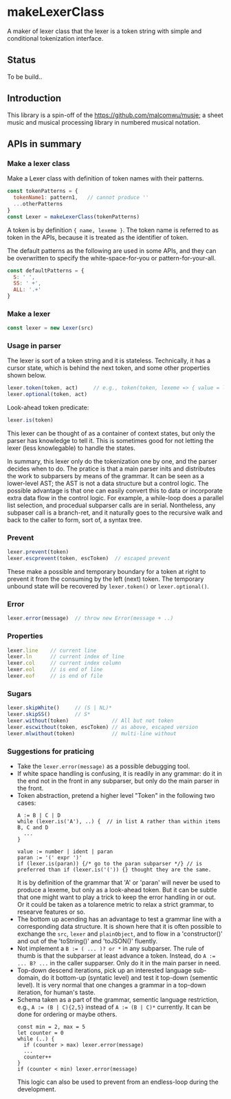 # makeLexerClass

A maker of lexer class that the lexer is a token string with simple
and conditional tokenization interface.

## Status
To be build..

## Introduction

This library is a spin-off of the https://github.com/malcomwu/musje;
a sheet music and musical processing library in numbered musical notation.


## APIs in summary

### Make a lexer class
Make a Lexer class with definition of token names with their patterns.

```js
const tokenPatterns = {
  tokenName1: pattern1,   // cannot produce ''
  ...otherPatterns
}
const Lexer = makeLexerClass(tokenPatterns)
```
A token is by definition `{ name, lexeme }`.
The token name is referred to as token in the APIs,
because it is treated as the identifier of token.

The default patterns as the following are used in some APIs, and they can be overwritten
to specify the white-space-for-you or pattern-for-your-all.

```js
const defaultPatterns = {
  S: ' ',
  SS: ' +',
  ALL: '.+'
}
```

### Make a lexer
```js
const lexer = new Lexer(src)
```

### Usage in parser
The lexer is sort of a token string and it is stateless.
Technically, it has a cursor state, which is behind the next token, and some other properties shown below.
```js
lexer.token(token, act)     // e.g., token(token, lexeme => { value = lexeme })
lexer.optional(token, act)
````

Look-ahead token predicate:
```js
lexer.is(token)
```
This lexer can be thought of as a container of context states, but only the parser has knowledge to tell it.
This is sometimes good for not letting the lexer (less knowlegable) to handle the states.

In summary, this lexer only do the tokenization one by one, and the parser decides when to do.
The pratice is that a main parser inits and distributes the work to subparsers by means of the grammar.
It can be seen as a lower-level AST; the AST is not a data structure but a control logic.
The possible advantage is that one can easily convert this to data or incorporate extra data flow in the control logic.
For example, a while-loop does a parallel list selection, and procedual subparser calls are in serial.
Nontheless, any subpaser call is a branch-ret, and it naturally goes to the recursive walk and back to the
caller to form, sort of, a syntax tree.

### Prevent
```js
lexer.prevent(token)
lexer.escprevent(token, escToken)  // escaped prevent
```
These make a possible and temporary boundary for a token at right to prevent it from
the consuming by the left (next) token.
The temporary unbound state will be recovered by `lexer.token()` or `lexer.optional()`.

### Error
```js
lexer.error(message)  // throw new Error(message + ..)
```

### Properties
```js
lexer.line    // current line
lexer.ln      // current index of line
lexer.col     // current index column
lexer.eol     // is end of line
lexer.eof     // is end of file
```

### Sugars
```js
lexer.skipWhite()     // (S | NL)*
lexer.skipSS()        // S*
lexer.without(token)              // All but not token
lexer.escwithout(token, escToken) // as above, escaped version
lexer.mlwithout(token)            // multi-line without
```

### Suggestions for praticing
- Take the `lexer.error(message)` as a possible debugging tool.
- If white space handling is confusing, it is readily in any grammar: do it in the end not in the front in any subparser,
  but only do the main parser in the front.
- Token abstraction, pretend a higher level "Token" in the following two cases:
  ```
  A := B | C | D
  while (lexer.is('A'), ..) {  // in list A rather than within items B, C and D
    ...
  }
  ```
  ```
  value := number | ident | paran
  paran := '(' expr ')'
  if (lexer.is(paran)) {/* go to the paran subparser */} // is preferred than if (lexer.is('(')) {} thought they are the same.
  ```
  It is by definition of the grammar that 'A' or 'paran' will never be used to produce a lexeme, but only as a look-ahead token.
  But it can be subtle that one might want to play a trick to keep the error handling in or out.
  Or it could be taken as a tolarence metric to relax a strict grammar, to researve features or so.
- The bottom up acending has an advantage to test a grammar line with a corresponding data structure.
  It is shown here that it is often possible to exchange the `src`, `lexer` and `plainObject`,
  and to flow in a 'constructor()' and out of the 'toString()' and 'toJSON()' fluently.
- Not implement a `B := ( ... )? or *` in any subparser. The rule of thumb is that the subparser at least advance a token.
  Instead, do `A := ... B? ...` in the caller supparser. Only do it in the main parser in need.
- Top-down descend iterations, pick up an interested language sub-domain, do it bottom-up (syntatic level) and
  test it top-down (sementic level). It is very normal that one changes a grammar in a top-down iteration, for human's taste.
- Schema taken as a part of the grammar, sementic language restriction, e.g., `A := (B | C){2,5}` instead of `A := (B | C)*` currently.
  It can be done for ordering or maybe others.
  ```
  const min = 2, max = 5
  let counter = 0
  while (..) {
    if (counter > max) lexer.error(message)
    ...
    counter++
  }
  if (counter < min) lexer.error(message)
  ```
  This logic can also be used to prevent from an endless-loop during the development.
